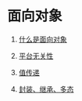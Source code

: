 # 面向对象

1. [什么是面向对象](什么是面向对象.md)

2. [平台无关性](平台无关性.md)

3. [值传递](值传递.md)

4. [封装、继承、多态](封装继承多态.md)

